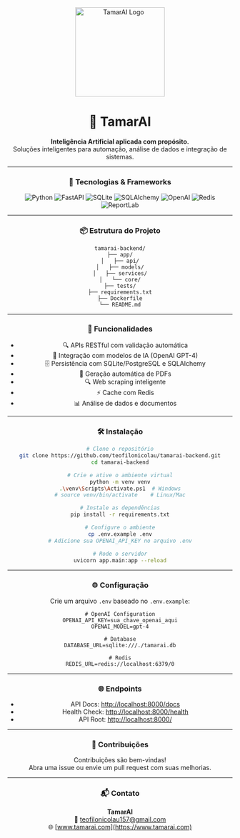 <div align="center">

<img src="https://i.imgur.com/9vUqXyT.jpeg" alt="TamarAI Logo" width="200"/>

<h1>🧠 TamarAI</h1>

**Inteligência Artificial aplicada com propósito.**  
Soluções inteligentes para automação, análise de dados e integração de sistemas.

---

### 🚀 Tecnologias & Frameworks

![Python](https://img.shields.io/badge/Python-3.13-blue?logo=python)
![FastAPI](https://img.shields.io/badge/FastAPI-async%20web%20framework-teal?logo=fastapi)
![SQLite](https://img.shields.io/badge/SQLite-Database-blue?logo=sqlite)
![SQLAlchemy](https://img.shields.io/badge/SQLAlchemy-ORM-red?logo=sqlalchemy)
![OpenAI](https://img.shields.io/badge/OpenAI-GPT--4-green?logo=openai)
![Redis](https://img.shields.io/badge/Redis-Cache-red?logo=redis)
![ReportLab](https://img.shields.io/badge/ReportLab-PDF-orange)

---

### 📦 Estrutura do Projeto

```
tamarai-backend/
├── app/
│   ├── api/
│   ├── models/
│   ├── services/
│   └── core/
├── tests/
├── requirements.txt
├── Dockerfile
└── README.md
```

---

### 🧩 Funcionalidades

- 🔍 APIs RESTful com validação automática
- 🧠 Integração com modelos de IA (OpenAI GPT-4)
- 🗄️ Persistência com SQLite/PostgreSQL e SQLAlchemy
- 📄 Geração automática de PDFs
- 🔍 Web scraping inteligente
- ⚡ Cache com Redis
- 📊 Análise de dados e documentos

---

### 🛠️ Instalação

```bash
# Clone o repositório
git clone https://github.com/teofilonicolau/tamarai-backend.git
cd tamarai-backend

# Crie e ative o ambiente virtual
python -m venv venv
.\venv\Scripts\Activate.ps1  # Windows
# source venv/bin/activate    # Linux/Mac

# Instale as dependências
pip install -r requirements.txt

# Configure o ambiente
cp .env.example .env
# Adicione sua OPENAI_API_KEY no arquivo .env

# Rode o servidor
uvicorn app.main:app --reload
```

---

### ⚙️ Configuração

Crie um arquivo `.env` baseado no `.env.example`:

```env
# OpenAI Configuration
OPENAI_API_KEY=sua_chave_openai_aqui
OPENAI_MODEL=gpt-4

# Database
DATABASE_URL=sqlite:///./tamarai.db

# Redis
REDIS_URL=redis://localhost:6379/0
```

---

### 🌐 Endpoints

- API Docs: [http://localhost:8000/docs](http://localhost:8000/docs)  
- Health Check: [http://localhost:8000/health](http://localhost:8000/health)  
- API Root: [http://localhost:8000/](http://localhost:8000/)

---

### 🤝 Contribuições

Contribuições são bem-vindas!  
Abra uma issue ou envie um pull request com suas melhorias.

---

### 📬 Contato

**TamarAI**  
📧 teofilonicolau157@gmail.com  
🌐 [www.tamarai.com](https://www.tamarai.com)

</div>
